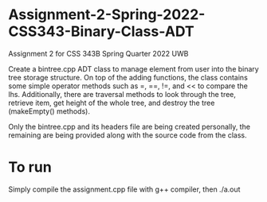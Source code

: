 # Assignment-2-Spring-2022-CSS343-Binary-Class-ADT

Assignment 2 for CSS 343B Spring Quarter 2022 UWB

Create a bintree.cpp ADT class to manage element from user into the binary tree storage structure. On top of the adding functions, the class contains some simple operator methods such as =, ==, !=, and << to compare the lhs. Additionally, there are traversal methods to look through the tree, retrieve item, get height of the whole tree, and destroy the tree (makeEmpty() methods). 

Only the bintree.cpp and its headers file are being created personally, the remaining are being provided along with the source code from the class.

# To run

Simply compile the assignment.cpp file with g++ compiler, then ./a.out
